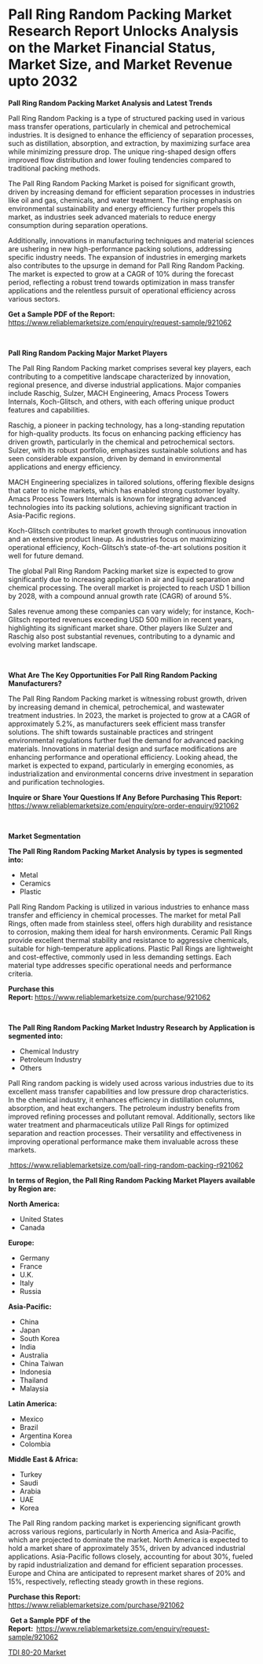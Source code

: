 <p><h1>Pall Ring Random Packing Market Research Report Unlocks Analysis on the Market Financial Status, Market Size, and Market Revenue upto 2032</h1></p><p><strong>Pall Ring Random Packing Market Analysis and Latest Trends</strong></p>
<p><p>Pall Ring Random Packing is a type of structured packing used in various mass transfer operations, particularly in chemical and petrochemical industries. It is designed to enhance the efficiency of separation processes, such as distillation, absorption, and extraction, by maximizing surface area while minimizing pressure drop. The unique ring-shaped design offers improved flow distribution and lower fouling tendencies compared to traditional packing methods.</p><p>The Pall Ring Random Packing Market is poised for significant growth, driven by increasing demand for efficient separation processes in industries like oil and gas, chemicals, and water treatment. The rising emphasis on environmental sustainability and energy efficiency further propels this market, as industries seek advanced materials to reduce energy consumption during separation operations. </p><p>Additionally, innovations in manufacturing techniques and material sciences are ushering in new high-performance packing solutions, addressing specific industry needs. The expansion of industries in emerging markets also contributes to the upsurge in demand for Pall Ring Random Packing. The market is expected to grow at a CAGR of 10% during the forecast period, reflecting a robust trend towards optimization in mass transfer applications and the relentless pursuit of operational efficiency across various sectors.</p></p>
<p><strong>Get a Sample PDF of the Report:&nbsp;</strong> <a href="https://www.reliablemarketsize.com/enquiry/request-sample/921062?utm_campaign=2186&utm_medium=2&utm_source=Github&utm_content=ia&utm_term=01022025&utm_id=pall-ring-random-packing">https://www.reliablemarketsize.com/enquiry/request-sample/921062</a></p>
<p>&nbsp;</p>
<p><strong>Pall Ring Random Packing Major Market Players</strong></p>
<p><p>The Pall Ring Random Packing market comprises several key players, each contributing to a competitive landscape characterized by innovation, regional presence, and diverse industrial applications. Major companies include Raschig, Sulzer, MACH Engineering, Amacs Process Towers Internals, Koch-Glitsch, and others, with each offering unique product features and capabilities.</p><p>Raschig, a pioneer in packing technology, has a long-standing reputation for high-quality products. Its focus on enhancing packing efficiency has driven growth, particularly in the chemical and petrochemical sectors. Sulzer, with its robust portfolio, emphasizes sustainable solutions and has seen considerable expansion, driven by demand in environmental applications and energy efficiency.</p><p>MACH Engineering specializes in tailored solutions, offering flexible designs that cater to niche markets, which has enabled strong customer loyalty. Amacs Process Towers Internals is known for integrating advanced technologies into its packing solutions, achieving significant traction in Asia-Pacific regions.</p><p>Koch-Glitsch contributes to market growth through continuous innovation and an extensive product lineup. As industries focus on maximizing operational efficiency, Koch-Glitsch’s state-of-the-art solutions position it well for future demand.</p><p>The global Pall Ring Random Packing market size is expected to grow significantly due to increasing application in air and liquid separation and chemical processing. The overall market is projected to reach USD 1 billion by 2028, with a compound annual growth rate (CAGR) of around 5%.</p><p>Sales revenue among these companies can vary widely; for instance, Koch-Glitsch reported revenues exceeding USD 500 million in recent years, highlighting its significant market share. Other players like Sulzer and Raschig also post substantial revenues, contributing to a dynamic and evolving market landscape.</p></p>
<p>&nbsp;</p>
<p><strong>What Are The Key Opportunities For Pall Ring Random Packing Manufacturers?</strong></p>
<p><p>The Pall Ring Random Packing market is witnessing robust growth, driven by increasing demand in chemical, petrochemical, and wastewater treatment industries. In 2023, the market is projected to grow at a CAGR of approximately 5.2%, as manufacturers seek efficient mass transfer solutions. The shift towards sustainable practices and stringent environmental regulations further fuel the demand for advanced packing materials. Innovations in material design and surface modifications are enhancing performance and operational efficiency. Looking ahead, the market is expected to expand, particularly in emerging economies, as industrialization and environmental concerns drive investment in separation and purification technologies.</p></p>
<p><strong>Inquire or Share Your Questions If Any Before Purchasing This Report:</strong> <a href="https://www.reliablemarketsize.com/enquiry/pre-order-enquiry/921062?utm_campaign=2186&utm_medium=2&utm_source=Github&utm_content=ia&utm_term=01022025&utm_id=pall-ring-random-packing">https://www.reliablemarketsize.com/enquiry/pre-order-enquiry/921062</a></p>
<p>&nbsp;</p>
<p><strong>Market Segmentation</strong></p>
<p><strong>The Pall Ring Random Packing Market Analysis by types is segmented into:</strong></p>
<p><ul><li>Metal</li><li>Ceramics</li><li>Plastic</li></ul></p>
<p><p>Pall Ring Random Packing is utilized in various industries to enhance mass transfer and efficiency in chemical processes. The market for metal Pall Rings, often made from stainless steel, offers high durability and resistance to corrosion, making them ideal for harsh environments. Ceramic Pall Rings provide excellent thermal stability and resistance to aggressive chemicals, suitable for high-temperature applications. Plastic Pall Rings are lightweight and cost-effective, commonly used in less demanding settings. Each material type addresses specific operational needs and performance criteria.</p></p>
<p><strong>Purchase this Report:&nbsp;</strong><a href="https://www.reliablemarketsize.com/purchase/921062?utm_campaign=2186&utm_medium=2&utm_source=Github&utm_content=ia&utm_term=01022025&utm_id=pall-ring-random-packing">https://www.reliablemarketsize.com/purchase/921062</a></p>
<p>&nbsp;</p>
<p><strong>The Pall Ring Random Packing Market Industry Research by Application is segmented into:</strong></p>
<p><ul><li>Chemical Industry</li><li>Petroleum Industry</li><li>Others</li></ul></p>
<p><p>Pall Ring random packing is widely used across various industries due to its excellent mass transfer capabilities and low pressure drop characteristics. In the chemical industry, it enhances efficiency in distillation columns, absorption, and heat exchangers. The petroleum industry benefits from improved refining processes and pollutant removal. Additionally, sectors like water treatment and pharmaceuticals utilize Pall Rings for optimized separation and reaction processes. Their versatility and effectiveness in improving operational performance make them invaluable across these markets.</p></p>
<p><a href="https://www.reliablemarketsize.com/pall-ring-random-packing-r921062?utm_campaign=2186&utm_medium=2&utm_source=Github&utm_content=ia&utm_term=01022025&utm_id=pall-ring-random-packing">&nbsp;https://www.reliablemarketsize.com/pall-ring-random-packing-r921062</a></p>
<p><strong>In terms of Region, the Pall Ring Random Packing Market Players available by Region are:</strong></p>
<p>
    <p> <strong> North America: </strong>
        <ul>
            <li>United States</li>
            <li>Canada</li>
        </ul>
        </p> 
    <p> <strong> Europe: </strong>
        <ul>
            <li>Germany</li>
            <li>France</li>
            <li>U.K.</li>
            <li>Italy</li>
            <li>Russia</li>
        </ul>
        </p> 
    <p> <strong> Asia-Pacific: </strong>
        <ul>
            <li>China</li>
            <li>Japan</li>
            <li>South Korea</li>
            <li>India</li>
            <li>Australia</li>
            <li>China Taiwan</li>
            <li>Indonesia</li>
            <li>Thailand</li>
            <li>Malaysia</li>
        </ul>
        </p> 
    <p> <strong> Latin America: </strong>
        <ul>
            <li>Mexico</li>
            <li>Brazil</li>
            <li>Argentina Korea</li>
            <li>Colombia</li>
        </ul>
        </p> 
    <p> <strong> Middle East & Africa: </strong>
        <ul>
            <li>Turkey</li>
            <li>Saudi</li>
            <li>Arabia</li>
            <li>UAE</li>
            <li>Korea</li>
        </ul>
    </p>
    </p>
<p><p>The Pall Ring random packing market is experiencing significant growth across various regions, particularly in North America and Asia-Pacific, which are projected to dominate the market. North America is expected to hold a market share of approximately 35%, driven by advanced industrial applications. Asia-Pacific follows closely, accounting for about 30%, fueled by rapid industrialization and demand for efficient separation processes. Europe and China are anticipated to represent market shares of 20% and 15%, respectively, reflecting steady growth in these regions.</p></p>
<p><strong>Purchase this Report: </strong><a href="https://www.reliablemarketsize.com/purchase/921062?utm_campaign=2186&utm_medium=2&utm_source=Github&utm_content=ia&utm_term=01022025&utm_id=pall-ring-random-packing">https://www.reliablemarketsize.com/purchase/921062</a></p>
<p>&nbsp;<strong>Get a Sample PDF of the Report:&nbsp;&nbsp;</strong><a href="https://www.reliablemarketsize.com/enquiry/request-sample/921062?utm_campaign=2186&utm_medium=2&utm_source=Github&utm_content=ia&utm_term=01022025&utm_id=pall-ring-random-packing">https://www.reliablemarketsize.com/enquiry/request-sample/921062</a></p>
<p><strong></strong></p>
<p><p><a href="https://github.com/abbislposival/Market-Research-Report-List-1/blob/main/tdi-80-20-market.md?utm_campaign=2186&utm_medium=2&utm_source=Github&utm_content=ia&utm_term=01022025&utm_id=pall-ring-random-packing">TDI 80-20 Market</a></p></p>